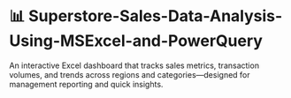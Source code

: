 # 📊 Superstore-Sales-Data-Analysis-Using-MSExcel-and-PowerQuery
An interactive Excel dashboard that tracks sales metrics, transaction volumes, and trends across regions and categories—designed for management reporting and quick insights.
